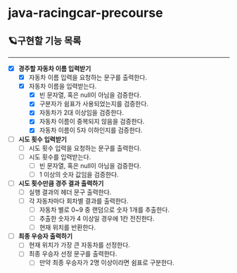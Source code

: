 # java-racingcar-precourse

## 🪐구현할 기능 목록

---

- [x] **경주할 자동차 이름 입력받기**
    - [x] 자동차 이름 입력을 요청하는 문구를 출력한다.
    - [x] 자동차 이름을 입력받는다.
        - [x] 빈 문자열, 혹은 null이 아님을 검증한다.
        - [x] 구분자가 쉼표가 사용되었는지를 검증한다.
        - [x] 자동차가 2대 이상임을 검증한다.
        - [x] 자동차 이름이 중복되지 않음을 검증한다.
        - [x] 자동차 이름이 5자 이하인지를 검증한다.

- [ ] **시도 횟수 입력받기**
    - [ ] 시도 횟수 입력을 요청하는 문구를 출력한다.
    - [ ] 시도 횟수를 입력받는다.
        - [ ] 빈 문자열, 혹은 null이 아님을 검증한다.
        - [ ] 1 이상의 숫자 값임을 검증한다.

- [ ] **시도 횟수만큼 경주 결과 출력하기**
    - [ ] 실행 결과의 헤더 문구 출력한다.
    - [ ] 각 자동차마다 회차별 결과를 출력한다.
        - [ ] 자동차 별로 0~9 중 랜덤으로 숫자 1개를 추출한다.
        - [ ] 추출한 숫자가 4 이상일 경우에 1칸 전진한다.
        - [ ] 현재 위치를 반환한다.

- [ ] **최종 우승자 출력하기**
    - [ ] 현재 위치가 가장 큰 자동차를 선정한다.
    - [ ] 최종 우승자 선정 문구를 출력한다.
        - [ ] 만약 최종 우승자가 2명 이상이라면 쉼표로 구분한다.